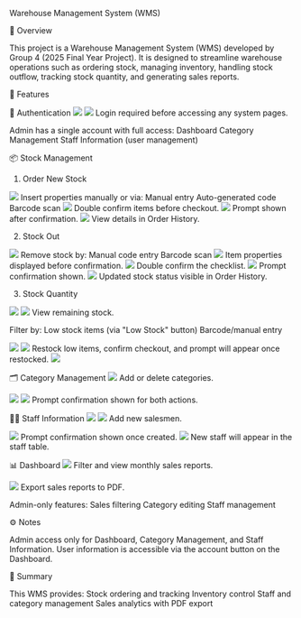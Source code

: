 Warehouse Management System (WMS)

📖 Overview

This project is a Warehouse Management System (WMS) developed by Group 4 (2025 Final Year Project).
It is designed to streamline warehouse operations such as ordering stock, managing inventory, handling stock outflow, tracking stock quantity, and generating sales reports.

🚀 Features

🔑 Authentication
<img src="Screenshot 2025-09-04 084519.png" />
<img src="Screenshot 2025-09-04 084454.png" />
Login required before accessing any system pages.

Admin has a single account with full access:
Dashboard
Category Management
Staff Information (user management)

📦 Stock Management
1. Order New Stock
<img src="Screenshot 2025-09-04 084604.png" />
Insert properties manually or via:
Manual entry
Auto-generated code
Barcode scan

<img src="Screenshot 2025-09-04 084752.png" />
Double confirm items before checkout.

<img src="Screenshot 2025-09-04 084808.png" />
Prompt shown after confirmation.

<img src="Screenshot 2025-09-04 084826.png" />
View details in Order History.


2. Stock Out
<img src="Screenshot 2025-09-04 084847.png" />
Remove stock by:
Manual code entry
Barcode scan

<img src="Screenshot 2025-09-04 084916.png" />
Item properties displayed before confirmation.

<img src="Screenshot 2025-09-04 085033.png" />
Double confirm the checklist.

<img src="Screenshot 2025-09-04 085052.png" />
Prompt confirmation shown.

<img src="Screenshot 2025-09-04 085110.png" />
Updated stock status visible in Order History.


3. Stock Quantity
<img src="Screenshot 2025-09-04 085147.png" />
<img src="Screenshot 2025-09-04 085202.png" />
View remaining stock.

Filter by:
Low stock items (via "Low Stock" button)
Barcode/manual entry

<img src="Screenshot 2025-09-04 085220.png" />
<img src="Screenshot 2025-09-04 085311.png" />
Restock low items, confirm checkout, and prompt will appear once restocked.
<img src="Screenshot 2025-09-04 085324.png" />


🗂️ Category Management
<img src="Screenshot 2025-09-04 085342.png" />
Add or delete categories.

<img src="Screenshot 2025-09-04 085406.png" />
<img src="Screenshot 2025-09-04 085432.png" />
Prompt confirmation shown for both actions.

👨‍💼 Staff Information
<img src="Screenshot 2025-09-04 085601.png" />
<img src="Screenshot 2025-09-04 085618.png" />
Add new salesmen.

<img src="Screenshot 2025-09-04 085717.png" />
Prompt confirmation shown once created.

<img src="Screenshot 2025-09-04 085731.png" />
New staff will appear in the staff table.


📊 Dashboard
<img src="Screenshot 2025-09-04 085749.png" />
Filter and view monthly sales reports.

<img src="Screenshot 2025-09-04 085804.png" />
Export sales reports to PDF.

Admin-only features:
Sales filtering
Category editing
Staff management


⚙️ Notes

Admin access only for Dashboard, Category Management, and Staff Information.
User information is accessible via the account button on the Dashboard.


📌 Summary

This WMS provides:
Stock ordering and tracking
Inventory control
Staff and category management
Sales analytics with PDF export
